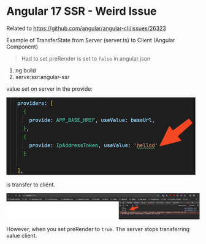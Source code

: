 # Angular 17 SSR - Weird Issue

Related to https://github.com/angular/angular-cli/issues/26323

Example of TransferState from Server (server.ts) to Client (Angular Component)

> Had to set preRender is set to `false` in angular.json 

1. ng build
2. serve:ssr:angular-ssr

value set on server in the provide:

![img_1.png](img_1.png)

is transfer to client.

![img.png](img.png)

However, when you set preRender to `true`. The server stops transferring value client.
